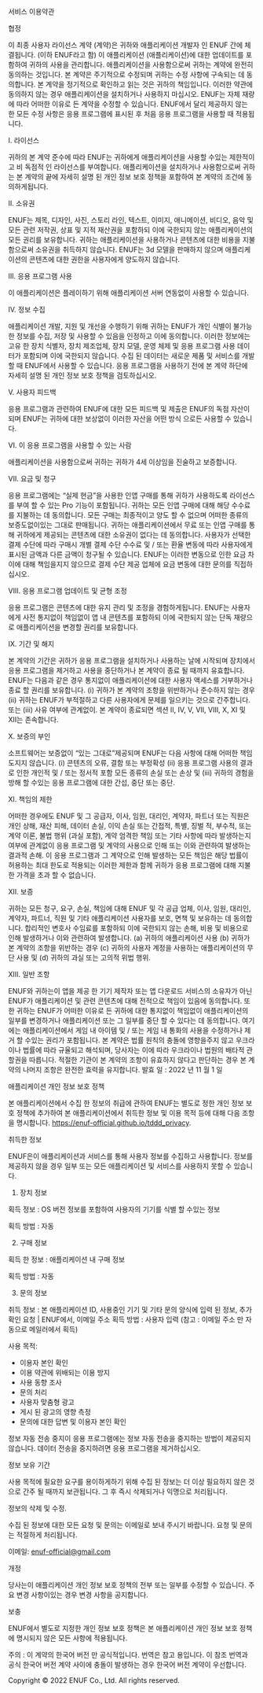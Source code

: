 서비스 이용약관

협정

이 최종 사용자 라이선스 계약 (계약)은 귀하와 애플리케이션 개발자 인 ENUF 간에 체결됩니다. (이하 ENUF라고 함) 이 애플리케이션 (애플리케이션)에 대한 업데이트를 포함하여 귀하의 사용을 관리합니다. 애플리케이션을 사용함으로써 귀하는 계약에 완전히 동의하는 것입니다.
본 계약은 주기적으로 수정되며 귀하는 수정 사항에 구속되는 데 동의합니다. 본 계약을 정기적으로 확인하고 읽는 것은 귀하의 책임입니다. 이러한 약관에 동의하지 않는 경우 애플리케이션을 설치하거나 사용하지 마십시오. ENUF는 자체 재량에 따라 어떠한 이유로 든 계약을 수정할 수 있습니다. ENUF에서 달리 제공하지 않는 한 모든 수정 사항은 응용 프로그램에 표시된 후 처음 응용 프로그램을 사용할 때 적용됩니다.

I. 라이선스

귀하의 본 계약 준수에 따라 ENUF는 귀하에게 애플리케이션을 사용할 수있는 제한적이고 비 독점적 인 라이선스를 부여합니다. 애플리케이션을 설치하거나 사용함으로써 귀하는 본 계약의 끝에 자세히 설명 된 개인 정보 보호 정책을 포함하여 본 계약의 조건에 동의하게됩니다.

II. 소유권

ENUF는 제목, 디자인, 사진, 스토리 라인, 텍스트, 이미지, 애니메이션, 비디오, 음악 및 모든 관련 저작권, 상표 및 지적 재산권을 포함하되 이에 국한되지 않는 애플리케이션의 모든 권리를 보유합니다. 귀하는 애플리케이션을 사용하거나 콘텐츠에 대한 비용을 지불함으로써 소유권을 취득하지 않습니다. ENUF는 3d 모델을 판매하지 않으며 애플리케이션의 콘텐츠에 대한 권한을 사용자에게 양도하지 않습니다.

III. 응용 프로그램 사용

이 애플리케이션은 플레이하기 위해 애플리케이션 서버 연동없이 사용할 수 있습니다.

IV. 정보 수집

애플리케이션 개발, 지원 및 개선을 수행하기 위해 귀하는 ENUF가 개인 식별이 불가능한 정보를 수집, 저장 및 사용할 수 있음을 인정하고 이에 동의합니다. 이러한 정보에는 고유 한 장치 식별자, 장치 제조업체, 장치 모델, 운영 체제 및 응용 프로그램 사용 데이터가 포함되며 이에 국한되지 않습니다. 수집 된 데이터는 새로운 제품 및 서비스를 개발할 때 ENUF에서 사용할 수 있습니다. 응용 프로그램을 사용하기 전에 본 계약 하단에 자세히 설명 된 개인 정보 보호 정책을 검토하십시오.

V. 사용자 피드백

응용 프로그램과 관련하여 ENUF에 대한 모든 피드백 및 제출은 ENUF의 독점 자산이되며 ENUF는 귀하에 대한 보상없이 이러한 자산을 어떤 방식 으로든 사용할 수 있습니다.

VI. 이 응용 프로그램을 사용할 수 있는 사람

애플리케이션을 사용함으로써 귀하는 귀하가 4세 이상임을 진술하고 보증합니다.

VII. 요금 및 청구

응용 프로그램에는 “실제 현금”을 사용한 인앱 구매를 통해 귀하가 사용하도록 라이선스를 부여 할 수 있는 Pro 기능이 포함됩니다. 귀하는 모든 인앱 구매에 대해 해당 수수료를 지불하는 데 동의합니다. 모든 구매는 최종적이고 양도 할 수 없으며 어떠한 종류의 보증도없이있는 그대로 판매됩니다. 귀하는 애플리케이션에서 무료 또는 인앱 구매를 통해 귀하에게 제공되는 콘텐츠에 대한 소유권이 없다는 데 동의합니다.
사용자가 선택한 결제 수단에 따라 구매시 개별 결제 수단 수수료 및 / 또는 환율 변동에 따라 사용자에게 표시된 금액과 다른 금액이 청구될 수 있습니다. ENUF는 이러한 변동으로 인한 요금 차이에 대해 책임을지지 않으므로 결제 수단 제공 업체에 요금 변동에 대한 문의를 직접하십시오.

VIII. 응용 프로그램 업데이트 및 균형 조정

응용 프로그램은 콘텐츠에 대한 유지 관리 및 조정을 경험하게됩니다. ENUF는 사용자에게 사전 통지없이 책임없이 앱 내 콘텐츠를 포함하되 이에 국한되지 않는 단독 재량으로 애플리케이션을 변경할 권리를 보유합니다.

IX. 기간 및 해지

본 계약의 기간은 귀하가 응용 프로그램을 설치하거나 사용하는 날에 시작되며 장치에서 응용 프로그램을 제거하고 사용을 중단하거나 본 계약이 종료 될 때까지 유효합니다. ENUF는 다음과 같은 경우 통지없이 애플리케이션에 대한 사용자 액세스를 거부하거나 종료 할 권리를 보유합니다. (i) 귀하가 본 계약의 조항을 위반하거나 준수하지 않는 경우 (ii) 귀하는 ENUF가 부적절하고 다른 사용자에게 문제를 일으키는 것으로 간주합니다. 또는 (iii) 사유 여부에 관계없이. 본 계약이 종료되면 섹션 II, IV, V, VII, VIII, X, XI 및 XII는 존속합니다.

X. 보증의 부인

소프트웨어는 보증없이 “있는 그대로”제공되며 ENUF는 다음 사항에 대해 어떠한 책임도지지 않습니다. (i) 콘텐츠의 오류, 결함 또는 부정확성 (ii) 응용 프로그램 사용의 결과로 인한 개인적 및 / 또는 정서적 포함 모든 종류의 손실 또는 손상 및 (iii) 귀하의 경험을 방해 할 수있는 응용 프로그램에 대한 간섭, 중단 또는 중단.

XI. 책임의 제한

어떠한 경우에도 ENUF 및 그 공급자, 이사, 임원, 대리인, 계약자, 파트너 또는 직원은 개인 상해, 재산 피해, 데이터 손실, 이익 손실 또는 간접적, 특별, 징벌 적, 부수적, 또는 계약 이론, 불법 행위 (과실 포함), 계약 엄격한 책임 또는 기타 사항에 따라 발생하는지 여부에 관계없이 응용 프로그램 및 계약의 사용으로 인해 또는 이와 관련하여 발생하는 결과적 손해. 이 응용 프로그램과 그 계약으로 인해 발생하는 모든 책임은 해당 법률이 허용하는 최대 한도로 적용되는 이러한 제한과 함께 귀하가 응용 프로그램에 대해 지불 한 가격을 초과 할 수 없습니다.

XII. 보증

귀하는 모든 청구, 요구, 손실, 책임에 대해 ENUF 및 각 공급 업체, 이사, 임원, 대리인, 계약자, 파트너, 직원 및 기타 애플리케이션 사용자를 보호, 면책 및 보유하는 데 동의합니다. 합리적인 변호사 수임료를 포함하되 이에 국한되지 않는 손해, 비용 및 비용으로 인해 발생하거나 이와 관련하여 발생합니다. (a) 귀하의 애플리케이션 사용 (b) 귀하가 본 계약의 조항을 위반하는 경우 (c) 귀하의 사용자 계정을 사용하는 애플리케이션의 무단 사용 및 (d) 귀하의 과실 또는 고의적 위법 행위.

XIII. 일반 조항

ENUF와 귀하는이 앱을 제공 한 기기 제작자 또는 앱 다운로드 서비스의 소유자가 아닌 ENUF가 애플리케이션 및 관련 콘텐츠에 대해 전적으로 책임이 있음에 동의합니다. 또한 귀하는 ENUF가 어떠한 이유로 든 귀하에 대한 통지없이 책임없이 애플리케이션의 일부를 변경하거나 애플리케이션 또는 그 일부를 중단 할 수 있다는 데 동의합니다. 여기에는 애플리케이션에서 게임 내 아이템 및 / 또는 게임 내 통화의 사용을 수정하거나 제거 할 수있는 권리가 포함됩니다.
본 계약은 법률 원칙의 충돌에 영향을주지 않고 우크라이나 법률에 따라 규율되고 해석되며, 당사자는 이에 따라 우크라이나 법원의 배타적 관할권을 따릅니다. 적절한 기관이 본 계약의 조항이 유효하지 않다고 판단하는 경우 본 계약의 나머지 조항은 완전한 효력을 유지합니다.
발효 일 : 2022 년 11 월 1 일

애플리케이션 개인 정보 보호 정책

본 애플리케이션에서 수집 한 정보의 취급에 관하여 ENUF는 별도로 정한 개인 정보 보호 정책에 추가하여 본 애플리케이션에서 취득한 정보 및 이용 목적 등에 대해 다음 조항을 명시합니다.
https://enuf-official.github.io/tddd_privacy.

취득한 정보

ENUF은이 애플리케이션과 서비스를 통해 사용자 정보를 수집하고 사용합니다. 정보를 제공하지 않을 경우 일부 또는 모든 애플리케이션 및 서비스를 사용하지 못할 수 있습니다.

1. 장치 정보

획득 정보 : OS 버전 정보를 포함하여 사용자의 기기를 식별 할 수있는 정보

획득 방법 : 자동

2. 구매 정보

획득 한 정보 : 애플리케이션 내 구매 정보

획득 방법 : 자동

3. 문의 정보

취득 정보 : 본 애플리케이션 ID, 사용중인 기기 및 기타 문의 양식에 입력 된 정보, 추가 확인 요청 | ENUF에서, 이메일 주소 획득 방법 : 사용자 입력 (참고 : 이메일 주소 만 자동으로 메일러에서 획득)

사용 목적:
- 이용자 본인 확인
- 이용 약관에 위배되는 이용 방지
- 사용 동향 조사
- 문의 처리
- 사용자 맞춤형 광고
- 게시 된 광고의 영향 측정
- 문의에 대한 답변 및 이용자 본인 확인

정보 자동 전송 중지이 응용 프로그램에는 정보 자동 전송을 중지하는 방법이 제공되지 않습니다. 데이터 전송을 중지하려면 응용 프로그램을 제거하십시오.

정보 보유 기간

사용 목적에 필요한 요구를 용이하게하기 위해 수집 된 정보는 더 이상 필요하지 않은 것으로 간주 될 때까지 보관됩니다. 그 후 즉시 삭제되거나 익명으로 처리됩니다.

정보의 삭제 및 수정.

수집 된 정보에 대한 모든 요청 및 문의는 이메일로 보내 주시기 바랍니다. 요청 및 문의는 적절하게 처리됩니다.

이메일: enuf-official@gmail.com

개정

당사는이 애플리케이션 개인 정보 보호 정책의 전부 또는 일부를 수정할 수 있습니다. 주요 변경 사항이있는 경우 변경 사항을 공지합니다.

보충

ENUF에서 별도로 지정한 개인 정보 보호 정책은 본 애플리케이션 개인 정보 보호 정책에 명시되지 않은 모든 사항에 적용됩니다.

주의 : 이 계약의 한국어 버전 만 공식적입니다. 번역은 참고 용입니다. 이 참조 번역과 공식 한국어 버전 계약 사이에 충돌이 발생하는 경우 한국어 버전 계약이 우선합니다.

Copyright © 2022 ENUF Co., Ltd. All rights reserved.
